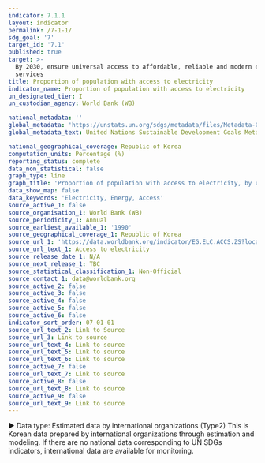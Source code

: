 ```yaml
---
indicator: 7.1.1
layout: indicator
permalink: /7-1-1/
sdg_goal: '7'
target_id: '7.1'
published: true
target: >-
  By 2030, ensure universal access to affordable, reliable and modern energy
  services
title: Proportion of population with access to electricity
indicator_name: Proportion of population with access to electricity
un_designated_tier: I
un_custodian_agency: World Bank (WB)

national_metadata: ''
global_metadata: 'https://unstats.un.org/sdgs/metadata/files/Metadata-07-01-01.pdf'
global_metadata_text: United Nations Sustainable Development Goals Metadata (PDF 212 KB)

national_geographical_coverage: Republic of Korea
computation_units: Percentage (%)
reporting_status: complete
data_non_statistical: false
graph_type: line
graph_title: 'Proportion of population with access to electricity, by urban/rural'
data_show_map: false
data_keywords: 'Electricity, Energy, Access'
source_active_1: false
source_organisation_1: World Bank (WB)
source_periodicity_1: Annual
source_earliest_available_1: '1990'
source_geographical_coverage_1: Republic of Korea
source_url_1: 'https://data.worldbank.org/indicator/EG.ELC.ACCS.ZS?locations=GB'
source_url_text_1: Access to electricity
source_release_date_1: N/A
source_next_release_1: TBC
source_statistical_classification_1: Non-Official
source_contact_1: data@worldbank.org
source_active_2: false
source_active_3: false
source_active_4: false
source_active_5: false
source_active_6: false
indicator_sort_order: 07-01-01
source_url_text_2: Link to Source
source_url_3: Link to source
source_url_text_4: Link to source
source_url_text_5: Link to source
source_url_text_6: Link to source
source_active_7: false
source_url_text_7: Link to source
source_active_8: false
source_url_text_8: Link to source
source_active_9: false
source_url_text_9: Link to source
---
```

▶ Data type: Estimated data by international organizations (Type2) This is Korean data prepared by international organizations through estimation and modeling. If there are no national data corresponding to UN SDGs indicators, international data are available for monitoring.
